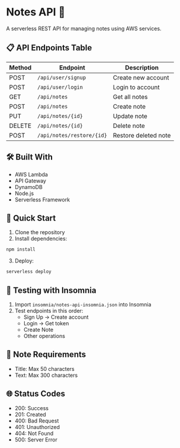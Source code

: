 # Notes API 📝

A serverless REST API for managing notes using AWS services.

## 📋 API Endpoints Table

| Method | Endpoint | Description |
|--------|----------|-------------|
| POST | `/api/user/signup` | Create new account |
| POST | `/api/user/login` | Login to account |
| GET | `/api/notes` | Get all notes |
| POST | `/api/notes` | Create note |
| PUT | `/api/notes/{id}` | Update note |
| DELETE | `/api/notes/{id}` | Delete note |
| POST | `/api/notes/restore/{id}` | Restore deleted note |

## 🛠️ Built With
- AWS Lambda
- API Gateway
- DynamoDB
- Node.js
- Serverless Framework

## 🚀 Quick Start

1. Clone the repository
2. Install dependencies:
```bash
npm install
```
3. Deploy:
```bash
serverless deploy
```

## 🧪 Testing with Insomnia

1. Import `insomnia/notes-api-insomnia.json` into Insomnia
2. Test endpoints in this order:
   - Sign Up → Create account
   - Login → Get token
   - Create Note
   - Other operations

## 📝 Note Requirements
- Title: Max 50 characters
- Text: Max 300 characters

## 🌐 Status Codes
- 200: Success
- 201: Created
- 400: Bad Request
- 401: Unauthorized
- 404: Not Found
- 500: Server Error



